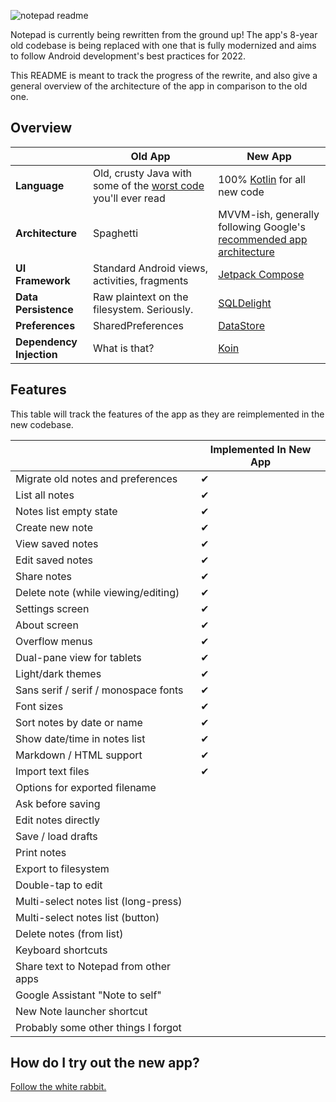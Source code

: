 ![notepad readme](https://user-images.githubusercontent.com/36028424/39695245-83b15cfc-521c-11e8-935c-c4a9cdcfbe90.png)

Notepad is currently being rewritten from the ground up!  The app's 8-year old codebase is being replaced with one that is fully modernized and aims to follow Android development's best practices for 2022.

This README is meant to track the progress of the rewrite, and also give a general overview of the architecture of the app in comparison to the old one.

## Overview

|                          | Old App                                                                                                                                                                                          | New App                                                                                                            |
|--------------------------|--------------------------------------------------------------------------------------------------------------------------------------------------------------------------------------------------|--------------------------------------------------------------------------------------------------------------------|
| **Language**             | Old, crusty Java with some of the [worst code](https://github.com/farmerbb/Notepad/blob/master/app/src/main/java/com/farmerbb/notepad/old/activity/MainActivity.java#L173-L185) you'll ever read | 100% [Kotlin](https://kotlinlang.org/) for all new code                                                            |
| **Architecture**         | Spaghetti                                                                                                                                                                                        | MVVM-ish, generally following Google's [recommended app architecture](https://developer.android.com/jetpack/guide) |
| **UI Framework**         | Standard Android views, activities, fragments                                                                                                                                                    | [Jetpack Compose](https://developer.android.com/jetpack/compose)                                                   |
| **Data Persistence**     | Raw plaintext on the filesystem. Seriously.                                                                                                                                                      | [SQLDelight](https://cashapp.github.io/sqldelight/)                                                   |
| **Preferences**          | SharedPreferences                                                                                                                                                                                | [DataStore](https://developer.android.com/topic/libraries/architecture/datastore)                                  |
| **Dependency Injection** | What is that?                                                                                                                                                                                    | [Koin](https://insert-koin.io/)                                                                                    |                                                                                                                 |

## Features

This table will track the features of the app as they are reimplemented in the new codebase.

|                                       | Implemented In New App |
|---------------------------------------|------------------------|
| Migrate old notes and preferences     | ✔                      |
| List all notes                        | ✔                      |
| Notes list empty state                | ✔                      |
| Create new note                       | ✔                      |
| View saved notes                      | ✔                      |
| Edit saved notes                      | ✔                      |
| Share notes                           | ✔                      |
| Delete note (while viewing/editing)   | ✔                      |
| Settings screen                       | ✔                      |
| About screen                          | ✔                      |
| Overflow menus                        | ✔                      |
| Dual-pane view for tablets            | ✔                      |
| Light/dark themes                     | ✔                      |
| Sans serif / serif / monospace fonts  | ✔                      |
| Font sizes                            | ✔                      |
| Sort notes by date or name            | ✔                      |
| Show date/time in notes list          | ✔                      |
| Markdown / HTML support               | ✔                      |
| Import text files                     | ✔                      |
| Options for exported filename         |                        |
| Ask before saving                     |                        |
| Edit notes directly                   |                        |
| Save / load drafts                    |                        |
| Print notes                           |                        |
| Export to filesystem                  |                        |
| Double-tap to edit                    |                        |
| Multi-select notes list (long-press)  |                        |
| Multi-select notes list (button)      |                        |
| Delete notes (from list)              |                        |
| Keyboard shortcuts                    |                        |
| Share text to Notepad from other apps |                        |
| Google Assistant "Note to self"       |                        |
| New Note launcher shortcut            |                        |
| Probably some other things I forgot   |                        |

## How do I try out the new app?

[Follow the white rabbit.](https://i.imgflip.com/57yweh.jpg)
